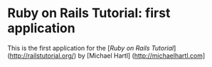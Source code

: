 # Ruby on Rails Tutorial: first application

This is the first application for the
[*Ruby on Rails Tutorial*] (http://railstutorial.org/)
by [Michael Hartl] (http://michaelhartl.com]